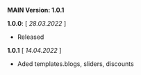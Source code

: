 **MAIN Version: 1.0.1**

**1.0.0**: [ _28.03.2022_  ]
- Released

**1.0.1** [  _14.04.2022_ ]
- Aded templates.blogs, sliders, discounts
